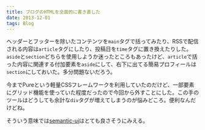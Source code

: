 ```yaml
---
title: ブログのHTMLを全面的に書き直した
date: 2013-12-01
tags: Blog
---
```


ヘッダーとフッターを除いたコンテンツを`main`タグで括ってみたり、RSSで配信される内容は`article`タグにしたり、投稿日を`time`タグに置き換えたりした。`aside`と`section`どちらを使用しようか迷ったところもあったけど、`article`で括った内容に関連する付加要素を`aside`にして、右下に出てる簡易プロフィールは`section`にしておいた。多分問題ないだろう。

今までPureという軽量CSSフレームワークを利用していたのだけど、一部要素にグリッド機能を使っていた程度だったので今回から外すことにした。この手のツールはどうしても余計な`div`タグが増えてしまうのが悩みどころ。便利なんだけどね。

そういう意味では[semantic-ui](http://semantic-ui.com/)はとても良さそうにみえる。
